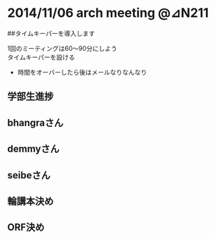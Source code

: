 # 2014/11/06 arch meeting @⊿N211 

##タイムキーパーを導入します

1回のミーティングは60〜90分にしよう  
タイムキーパーを設ける  
- 時間をオーバーしたら後はメールなりなんなり  


## 学部生進捗

## bhangraさん

## demmyさん

## seibeさん

## 輪講本決め

## ORF決め
